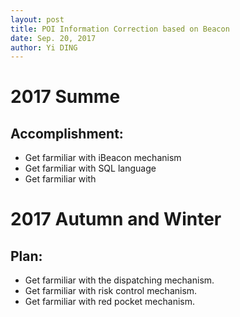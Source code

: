 ```yaml
--- 
layout: post
title: POI Information Correction based on Beacon
date: Sep. 20, 2017
author: Yi DING
---
```

[comment]: # (This is a self review)

# 2017 Summe
## Accomplishment:
* Get farmiliar with iBeacon mechanism
* Get farmiliar with SQL language
* Get farmiliar with 


# 2017 Autumn and Winter
## Plan:
* Get farmiliar with the dispatching mechanism.
* Get farmiliar with risk control mechanism.
* Get farmiliar with red pocket mechanism.